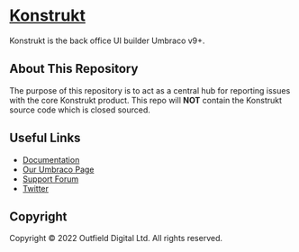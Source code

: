 # [Konstrukt](https://getkonstrukt.net)

Konstrukt is the back office UI builder Umbraco v9+.

## About This Repository

The purpose of this repository is to act as a central hub for reporting issues with the core Konstrukt product. This repo will **NOT** contain the Konstrukt source code which is closed sourced.

## Useful Links

* [Documentation](https://docs.getkonstrukt.net/)
* [Our Umbraco Page](https://our.umbraco.com/packages/website-utilities/konstrukt/)
* [Support Forum](https://our.umbraco.com/packages/website-utilities/konstrukt/konstrukt-support/)
* [Twitter](https://twitter.com/outfielddigital)

## Copyright

Copyright © 2022 Outfield Digital Ltd. All rights reserved.
